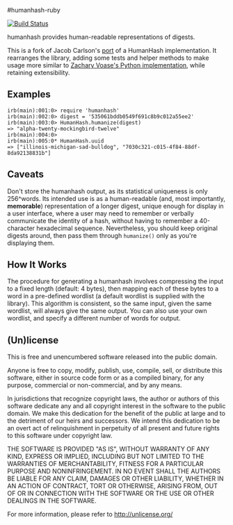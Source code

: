 #humanhash-ruby

[![Build Status](https://travis-ci.org/duggan/humanhash-ruby.png?branch=master)](https://travis-ci.org/duggan/humanhash-ruby)

humanhash provides human-readable representations of digests. 

This is a fork of Jacob Carlson's [port](https://github.com/jacobwcarlson/humanhash-ruby) 
of a HumanHash implementation. It rearranges the library, adding some tests
and helper methods to make usage more similar to [Zachary Voase's Python
implementation](https://github.com/zacharyvoase/humanhash), while retaining extensibility.

## Examples

    irb(main):001:0> require 'humanhash'
    irb(main):002:0> digest = '535061bddb0549f691c8b9c012a55ee2'
    irb(main):003:0> HumanHash.humanize(digest)
    => "alpha-twenty-mockingbird-twelve"
    irb(main):004:0>
    irb(main):005:0* HumanHash.uuid
    => ["illinois-michigan-sad-bulldog", "7030c321-c015-4f84-88df-8da92138831b"]

## Caveats

Don't store the humanhash output, as its statistical uniqueness is only
256^words. Its intended use is as a human-readable (and, most
importantly, **memorable**) representation of a longer digest, unique enough
for display in a user interface, where a user may need to remember or verbally
communicate the identity of a hash, without having to remember a 40-character
hexadecimal sequence. Nevertheless, you should keep original digests around,
then pass them through `humanize()` only as you're displaying them.


## How It Works

The procedure for generating a humanhash involves compressing the input to a
fixed length (default: 4 bytes), then mapping each of these bytes to a word in
a pre-defined wordlist (a default wordlist is supplied with the library). This
algorithm is consistent, so the same input, given the same wordlist, will
always give the same output. You can also use your own wordlist, and specify a
different number of words for output.


## (Un)license

This is free and unencumbered software released into the public domain.

Anyone is free to copy, modify, publish, use, compile, sell, or distribute this
software, either in source code form or as a compiled binary, for any purpose,
commercial or non-commercial, and by any means.

In jurisdictions that recognize copyright laws, the author or authors of this
software dedicate any and all copyright interest in the software to the public
domain. We make this dedication for the benefit of the public at large and to
the detriment of our heirs and successors. We intend this dedication to be an
overt act of relinquishment in perpetuity of all present and future rights to
this software under copyright law.

THE SOFTWARE IS PROVIDED "AS IS", WITHOUT WARRANTY OF ANY KIND, EXPRESS OR
IMPLIED, INCLUDING BUT NOT LIMITED TO THE WARRANTIES OF MERCHANTABILITY, FITNESS
FOR A PARTICULAR PURPOSE AND NONINFRINGEMENT. IN NO EVENT SHALL THE AUTHORS BE
LIABLE FOR ANY CLAIM, DAMAGES OR OTHER LIABILITY, WHETHER IN AN ACTION OF
CONTRACT, TORT OR OTHERWISE, ARISING FROM, OUT OF OR IN CONNECTION WITH THE
SOFTWARE OR THE USE OR OTHER DEALINGS IN THE SOFTWARE.

For more information, please refer to <http://unlicense.org/>
